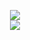 <p align="center">
     <img  src="https://github.com/nekolr/fish/blob/master/media/logo.png" style="max-width:20%;">
     <br/>
     <a href="https://codeclimate.com/github/nekolr/fish/maintainability"><img src="https://api.codeclimate.com/v1/badges/fb6c707575e9adf15484/maintainability" /></a>
</p>